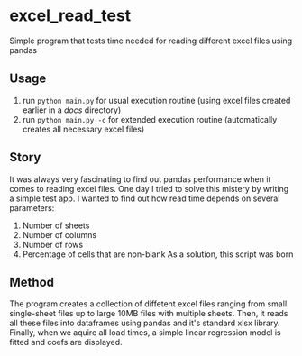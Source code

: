 # excel_read_test
Simple program that tests time needed for reading different excel files using pandas

## Usage
1) run <code>python main.py</code> for usual execution routine (using excel files created earlier in a *docs* directory)
2) run <code>python main.py -c</code> for extended execution routine (automatically creates all necessary excel files)

## Story
It was always very fascinating to find out pandas performance when it comes to reading excel files. One day I tried to solve this mistery by writing a simple test app.
I wanted to find out how read time depends on several parameters:
1) Number of sheets
2) Number of columns
3) Number of rows
4) Percentage of cells that are non-blank
As a solution, this script was born

## Method
The program creates a collection of diffetent excel files ranging from small single-sheet files up to large 10MB files with multiple sheets.
Then, it reads all these files into dataframes using pandas and it's standard xlsx library.
Finally, when we aquire all load times, a simple linear regression model is fitted and coefs are displayed.
